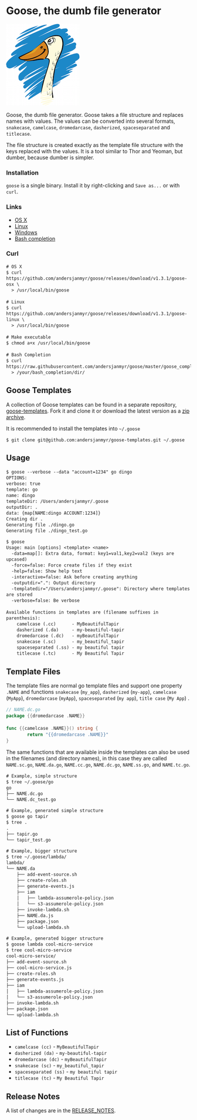 # Goose, the dumb file generator

![goose](goose-small.png)

Goose, the dumb file generator. Goose takes a file structure and replaces names
with values. The values can be converted into several formats, `snakecase`,
`camelcase`, `dromedarcase`, `dasherized`, `spaceseparated` and `titlecase`.

The file structure is created exactly as the template file structure with the
keys replaced with the values. It is a tool similar to Thor and Yeoman, but
dumber, because dumber is simpler.

### Installation

`goose` is a single binary. Install it by right-clicking and `Save as...` or with
`curl`.

### Links

* [OS X](https://github.com/andersjanmyr/goose/releases/download/v1.3.1/goose-osx)
* [Linux](https://github.com/andersjanmyr/goose/releases/download/v1.3.1/goose-linux)
* [Windows](https://github.com/andersjanmyr/goose/releases/download/v1.3.1/goose.exe)
* [Bash completion](https://raw.githubusercontent.com/andersjanmyr/goose/v1.3.1/goose_completion.sh)

### Curl

```
# OS X
$ curl https://github.com/andersjanmyr/goose/releases/download/v1.3.1/goose-osx \
  > /usr/local/bin/goose

# Linux
$ curl https://github.com/andersjanmyr/goose/releases/download/v1.3.1/goose-linux \
  > /usr/local/bin/goose

# Make executable
$ chmod a+x /usr/local/bin/goose

# Bash Completion
$ curl https://raw.githubusercontent.com/andersjanmyr/goose/master/goose_completion.sh
  > /your/bash_completion/dir/
```

## Goose Templates

A collection of Goose templates can be found in a separate repository,
[goose-templates](https://github.com/andersjanmyr/goose-templates). Fork it and
clone it or download the latest version as a
[zip archive](https://github.com/andersjanmyr/goose-templates/archive/master.zip).

It is recommended to install the templates into `~/.goose`

```
$ git clone git@github.com:andersjanmyr/goose-templates.git ~/.goose
```

## Usage

```
$ goose --verbose --data "account=1234" go dingo
OPTIONS:
verbose: true
template: go
name: dingo
templateDir: /Users/andersjanmyr/.goose
outputDir: .
data: {map[NAME:dingo ACCOUNT:1234]}
Creating dir .
Generating file ./dingo.go
Generating file ./dingo_test.go
```

```
$ goose
Usage: main [options] <template> <name>
  -data=map[]: Extra data, format: key1=val1,key2=val2 (keys are upcased)
  -force=false: Force create files if they exist
  -help=false: Show help text
  -interactive=false: Ask before creating anything
  -outputdir=".": Output directory
  -templatedir="/Users/andersjanmyr/.goose": Directory where templates are stored
  -verbose=false: Be verbose

Available functions in templates are (filename suffixes in parenthesis):
	camelcase (.cc)      - MyBeautifulTapir
	dasherized (.da)     - my-beautiful-tapir
	dromedarcase (.dc)   - myBeautifulTapir
	snakecase (.sc)      - my_beautiful_tapir
	spaceseparated (.ss) - my beautiful tapir
	titlecase (.tc)      - My Beautiful Tapir
```

## Template Files

The template files are normal go template files and support one property
`.NAME` and functions `snakecase` (`my_app`), `dasherized` (`my-app`),
`camelcase` (`MyApp`), `dromedarcase` (`myApp`), `spaceseparated` (`my app`),
`title case` (`My App`) .

```go
// NAME.dc.go
package {{dromedarcase .NAME}}

func {{camelcase .NAME}}() string {
        return "{{dromedarcase .NAME}}"
}
```

The same functions that are available inside the templates can also be used in
the filenames (and directory names), in this case they are called `NAME.sc.go`,
`NAME.da.go`, `NAME.cc.go`, `NAME.dc.go`, `NAME.ss.go`, and `NAME.tc.go`.

```
# Example, simple structure
$ tree ~/.goose/go
go
├── NAME.dc.go
└── NAME.dc_test.go
```

```
# Example, generated simple structure
$ goose go tapir
$ tree .
.
├── tapir.go
└── tapir_test.go

```

```
# Example, bigger structure
$ tree ~/.goose/lambda/
lambda/
└── NAME.da
    ├── add-event-source.sh
    ├── create-roles.sh
    ├── generate-events.js
    ├── iam
    │   ├── lambda-assumerole-policy.json
    │   └── s3-assumerole-policy.json
    ├── invoke-lambda.sh
    ├── NAME.da.js
    ├── package.json
    └── upload-lambda.sh
```

```
# Example, generated bigger structure
$ goose lambda cool-micro-service
$ tree cool-micro-service
cool-micro-service/
├── add-event-source.sh
├── cool-micro-service.js
├── create-roles.sh
├── generate-events.js
├── iam
│   ├── lambda-assumerole-policy.json
│   └── s3-assumerole-policy.json
├── invoke-lambda.sh
├── package.json
└── upload-lambda.sh
```

## List of Functions

* `camelcase (cc)` - `MyBeautifulTapir`
* `dasherized (da)` - `my-beautiful-tapir`
* `dromedarcase (dc)` - `myBeautifulTapir`
* `snakecase (sc)` - `my_beautiful_tapir`
* `spaceseparated (ss)` - `my beautiful tapir`
* `titlecase (tc)` - `My Beautiful Tapir`


## Release Notes

A list of changes are in the [RELEASE_NOTES](RELEASE_NOTES.md).


